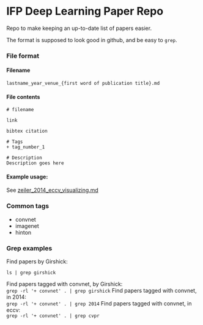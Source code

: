 IFP Deep Learning Paper Repo
============================
Repo to make keeping an up-to-date list of papers easier.

The format is supposed to look good in github, and be easy to `grep`.

### File format
#### Filename
```lastname_year_venue_{first word of publication title}.md```

#### File contents
```
# filename

link

bibtex citation

# Tags  
+ tag_number_1

# Description  
Description goes here
```
#### Example usage:
See [zeiler_2014_eccv_visualizing.md](zeiler_2014_eccv_visualizing.md)

### Common tags
+ convnet  
+ imagenet  
+ hinton  

### Grep examples
Find papers by Girshick:  
```
ls | grep girshick
```
Find papers tagged with convnet, by Girshick:  
```grep -rl '+ convnet' . | grep girshick```
Find papers tagged with convnet, in 2014:  
```grep -rl '+ convnet' . | grep 2014```
Find papers tagged with convnet, in eccv:  
```grep -rl '+ convnet' . | grep cvpr```
